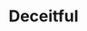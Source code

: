 ---
title: "Deceitful"

feat:
  types: ["General"]
  benefit: |
    You get a +2 bonus on all _disguise_ checks and _forgery_ checks.
---